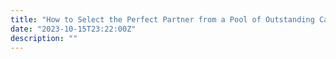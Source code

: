 ```yaml
---
title: "How to Select the Perfect Partner from a Pool of Outstanding Candidates?"
date: "2023-10-15T23:22:00Z"
description: ""
---
```


